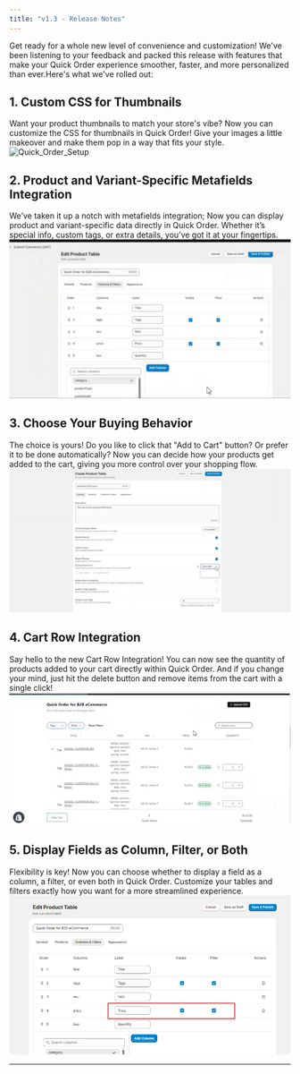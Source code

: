 ```yaml
---
title: "v1.3 - Release Notes"
---
```


Get ready for a whole new level of convenience and customization! We've been listening to your feedback and packed this release with features that make your Quick Order experience smoother, faster, and more personalized than ever.Here's what we've rolled out:

## 1. Custom CSS for Thumbnails
Want your product thumbnails to match your store's vibe? Now you can customize the CSS for thumbnails in Quick Order! Give your images a little makeover and make them pop in a way that fits your style.
 ![Quick_Order_Setup](./images/custom_css_1.gif)

## 2. Product and Variant-Specific Metafields Integration
We’ve taken it up a notch with metafields integration; Now you can display product and variant-specific data directly in Quick Order. Whether it’s special info, custom tags, or extra details, you’ve got it at your fingertips.
![Quick_Order_Setup](./images/metafields.gif)

## 3. Choose Your Buying Behavior
The choice is yours! Do you like to click that "Add to Cart" button? Or prefer it to be done automatically? Now you can decide how your products get added to the cart, giving you more control over your shopping flow.
![Quick_Order_Setup](./images/Cart.gif)

## 4. Cart Row Integration
Say hello to the new Cart Row Integration! You can now see the quantity of products added to your cart directly within Quick Order. And if you change your mind, just hit the delete button and remove items from the cart with a single click!
![Quick_Order_Setup](./images/row-cart.gif)


## 5. Display Fields as Column, Filter, or Both
Flexibility is key! Now you can choose whether to display a field as a column, a filter, or even both in Quick Order. Customize your tables and filters exactly how you want for a more streamlined experience.
![Quick_Order_Setup](./images/quick-14.png)



***